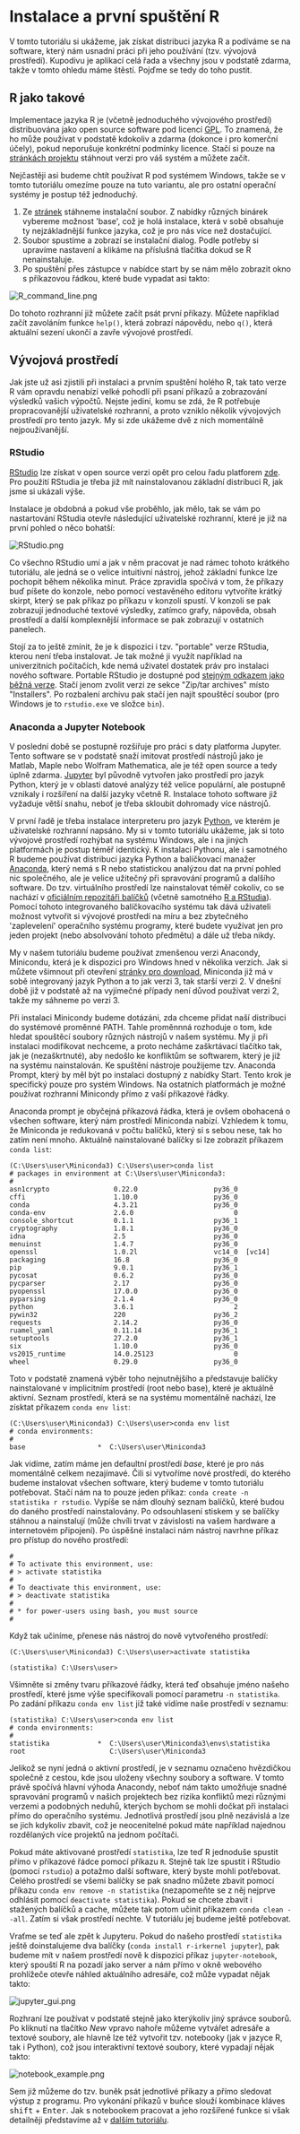 # Instalace a první spuštění R

V tomto tutoriálu si ukážeme, jak získat distribuci jazyka R a podíváme se na software, který nám usnadní práci při jeho používání (tzv. vývojová prostředí). Kupodivu je aplikací celá řada a všechny jsou v podstatě zdarma, takže v tomto ohledu máme štěstí. Pojďme se tedy do toho pustit.

## R jako takové

Implementace jazyka R je (včetně jednoduchého vývojového prostředí) distribuována jako open source software pod licencí [GPL](https://github.com/wch/r-source/blob/trunk/COPYING). To znamená, že ho může používat v podstatě kdokoliv a zdarma (dokonce i pro komerční účely), pokud neporušuje konkrétní podmínky licence. Stačí si pouze na [stránkách projektu](https://cloud.r-project.org/) stáhnout verzi pro váš systém a můžete začít.

Nejčastěji asi budeme chtít používat R pod systémem Windows, takže se v tomto tutoriálu omezíme pouze na tuto variantu, ale pro ostatní operační systémy je postup též jednoduchý.

 1. Ze [stránek](https://cloud.r-project.org/) stáhneme instalační soubor. Z nabídky různých binárek vybereme možnost 'base', což je holá instalace, která v sobě obsahuje ty nejzákladnější funkce jazyka, což je pro nás více než dostačující.
 2. Soubor spustíme a zobrazí se instalační dialog. Podle potřeby si upravíme nastavení a klikáme na příslušná tlačítka dokud se R nenainstaluje.
 3. Po spuštění přes zástupce v nabídce start by se nám mělo zobrazit okno s příkazovou řádkou, které bude vypadat asi takto:
    
![R_command_line.png](R_command_line.png  "R_command_line.png")

Do tohoto rozhranní již můžete začít psát první příkazy. Můžete například začít zavoláním funkce `help()`, která zobrazí nápovědu, nebo `q()`, která aktuální sezení ukončí a zavře vývojové prostředí.

## Vývojová prostředí

Jak jste už asi zjistili při instalaci a prvním spuštění holého R, tak tato verze R vám opravdu nenabízí velké pohodlí při psaní příkazů a zobrazování výsledků vašich výpočtů. Nejste jediní, komu se zdá, že R potřebuje propracovanější uživatelské rozhranní, a proto vzniklo několik vývojových prostředí pro tento jazyk. My si zde ukážeme dvě z nich momentálně nejpoužívanější.

### RStudio

[RStudio](https://www.rstudio.com) lze získat v open source verzi opět pro celou řadu platforem [zde](https://www.rstudio.com/products/rstudio/download/#download). Pro použití RStudia je třeba již mít nainstalovanou základní distribuci R, jak jsme si ukázali výše. 

Instalace je obdobná a pokud vše proběhlo, jak mělo, tak se vám po nastartování RStudia otevře následující uživatelské rozhranní, které je již na první pohled o něco bohatší:

![RStudio.png](RStudio.png  "RStudio.png")

Co všechno RStudio umí a jak v něm pracovat je nad rámec tohoto krátkého tutoriálu, ale jedná se o velice intuitivní nástroj, jehož základní funkce lze pochopit během několika minut. Práce zpravidla spočívá v tom, že příkazy buď píšete do konzole, nebo pomocí vestavěného editoru vytvoříte krátký skirpt, který se pak příkaz po příkazu v konzoli spustí. V konzoli se pak zobrazují jednoduché textové výsledky, zatímco grafy, nápověda, obsah prostředí a další komplexnější informace se pak zobrazují v ostatních panelech.

Stojí za to ještě zmínit, že je k dispozici i tzv. "portable" verze RStudia, kterou není třeba instalovat. Je tak možné ji využít například na univerzitních počítačích, kde nemá uživatel dostatek práv pro instalaci nového software. Portable RStudio je dostupné pod [stejným odkazem jako běžná verze](https://www.rstudio.com/products/rstudio/download/). Stačí jenom zvolit verzi ze sekce "Zip/tar archives" místo "Installers". Po rozbalení archivu pak stačí jen najít spouštěcí soubor (pro Windows je to `rstudio.exe` ve složce `bin`).

### Anaconda a Jupyter Notebook

V poslední době se postupně rozšiřuje pro práci s daty platforma Jupyter. Tento software se v podstatě snaží imitovat prostředí nástrojů jako je Matlab, Maple nebo Wolfram Mathematica, ale je též open source a tedy úplně zdarma. [Jupyter](http://jupyter.org/) byl původně vytvořen jako prostředí pro jazyk Python, který je v oblasti datové analýzy též velice populární, ale postupně vznikaly i rozšíření na další jazyky včetně R. Instalace tohoto software již vyžaduje větší snahu, neboť je třeba skloubit dohromady více nástrojů. 

V první řadě je třeba instalace interpreteru pro jazyk [Python](https://www.python.org/), ve kterém je uživatelské rozhranní napsáno. My si v tomto tutoriálu ukážeme, jak si toto vývojové prostředí rozhýbat na systému Windows, ale i na jiných platformách je postup téměř identický. K instalaci Pythonu, ale i samotného R budeme používat distribuci jazyka Python a balíčkovací manažer [Anaconda](https://www.continuum.io/anaconda), který nemá s R nebo statistickou analýzou dat na první pohled nic společného, ale je velice užitečný při spravování programů a dalšího software. Do tzv. virtuálního prostředí lze nainstalovat téměř cokoliv, co se nachází v [oficiálním repozitáři balíčků](https://anaconda.org/) (včetně samotného [R a RStudia](https://anaconda.org/r)). Pomocí tohoto integrovaného balíčkovacího systému tak dává uživateli možnost vytvořit si vývojové prostředí na míru a bez zbytečného 'zaplevelení' operačního systému programy, které budete využívat jen pro jeden projekt (nebo absolvování tohoto předmětu) a dále už třeba nikdy.

My v našem tutoriálu budeme používat zmenšenou verzi Anacondy, Minicondu, která je k dispozici pro Windows hned v několika verzích. Jak si můžete všimnout při otevření [stránky pro download](https://conda.io/miniconda.html), Miniconda již má v sobě integrovaný jazyk Python a to jak verzi 3, tak starší verzi 2. V dnešní době již v podstatě až na vyjímečné případy není důvod používat verzi 2, takže my sáhneme po verzi 3.

Při instalaci Minicondy budeme dotázáni, zda chceme přidat naší distribuci do systémové proměnné PATH. Tahle proměnnná rozhoduje o tom, kde hledat spouštěcí soubory různých nástrojů v našem systému. My ji při instalaci modifikovat nechceme, a proto necháme zaškrtávací tlačítko tak, jak je (nezaškrtnuté), aby nedošlo ke konfliktům se softwarem, který je již na systému nainstalován. Ke spuštění nástroje použijeme tzv. Anaconda Prompt, který by měl být po instalaci dostupný z nabídky Start. Tento krok je specifický pouze pro systém Windows. Na ostatních platformách je možné používat rozhranní Minicondy přímo z vaší příkazové řádky.

Anaconda prompt je obyčejná příkazová řádka, která je ovšem obohacená o všechen software, který nám prostředí Miniconda nabízí. Vzhledem k tomu, že Miniconda je redukovaná v počtu balíčků, který si s sebou nese, tak ho zatím není mnoho. Aktuálně nainstalované balíčky si lze zobrazit příkazem `conda list`:

```no-highlight
(C:\Users\user\Miniconda3) C:\Users\user>conda list
# packages in environment at C:\Users\user\Miniconda3:
#
asn1crypto                0.22.0                   py36_0
cffi                      1.10.0                   py36_0
conda                     4.3.21                   py36_0
conda-env                 2.6.0                         0
console_shortcut          0.1.1                    py36_1
cryptography              1.8.1                    py36_0
idna                      2.5                      py36_0
menuinst                  1.4.7                    py36_0
openssl                   1.0.2l                   vc14_0  [vc14]
packaging                 16.8                     py36_0
pip                       9.0.1                    py36_1
pycosat                   0.6.2                    py36_0
pycparser                 2.17                     py36_0
pyopenssl                 17.0.0                   py36_0
pyparsing                 2.1.4                    py36_0
python                    3.6.1                         2
pywin32                   220                      py36_2
requests                  2.14.2                   py36_0
ruamel_yaml               0.11.14                  py36_1
setuptools                27.2.0                   py36_1
six                       1.10.0                   py36_0
vs2015_runtime            14.0.25123                    0
wheel                     0.29.0                   py36_0
```

Toto v podstatě znamená výběr toho nejnutnějšího a představuje balíčky nainstalované v implicitním prostředí (root nebo base), které je aktuálně aktivní. Seznam prostředí, která se na systému momentálně nachází, lze získtat příkazem `conda env list`:

```no-highlight
(C:\Users\user\Miniconda3) C:\Users\user>conda env list
# conda environments:
#
base                  *  C:\Users\user\Miniconda3
```

Jak vidíme, zatím máme jen defaultní prostředí *base*, které je pro nás momentálně celkem nezajímavé. Čili si vytvoříme nové prostředí, do kterého budeme instalovat všechen software, který budeme v tomto tutoriálu potřebovat. Stačí nám na to pouze jeden příkaz: `conda create -n statistika r rstudio`. Vypíše se nám dlouhý seznam balíčků, které budou do daného prostředí nainstalovány. Po odsouhlasení stiskem <kbd>y</kbd> se balíčky stáhnou a nainstalují (může chvíli trvat v závislosti na vašem hardware a internetovém připojení). Po úspěšné instalaci nám nástroj navrhne příkaz pro přístup do nového prostředí:

```no-highlight
#
# To activate this environment, use:
# > activate statistika
#
# To deactivate this environment, use:
# > deactivate statistika
#
# * for power-users using bash, you must source
#
```

Když tak učiníme, přenese nás nástroj do nově vytvořeného prostředí:

```no-highlight
(C:\Users\user\Miniconda3) C:\Users\user>activate statistika

(statistika) C:\Users\user>
```

Všimněte si změny tvaru příkazové řádky, která teď obsahuje jméno našeho prostředí, které jsme výše specifikovali pomocí parametru `-n statistika`. Po zadání příkazu `conda env list` již také vidíme naše prostředí v seznamu:

```no-highlight
(statistika) C:\Users\user>conda env list
# conda environments:
#
statistika            *  C:\Users\user\Miniconda3\envs\statistika
root                     C:\Users\user\Miniconda3
```

Jelikož se nyní jedná o aktivní prostředí, je v seznamu označeno hvězdičkou společně z cestou, kde jsou uloženy všechny soubory a software. V tomto právě spočívá hlavní výhoda Anacondy, neboť nám takto umožňuje snadné spravování programů v našich projektech bez rizika konfliktů mezi různými verzemi a podobných neduhů, kterých bychom se mohli dočkat při instalaci přímo do operačního systému. Jednotlivá prostředí jsou plně nezávislá a lze se jich kdykoliv zbavit, což je neocenitelné pokud máte například najednou rozdělaných více projektů na jednom počítači.

Pokud máte aktivované prostředí `statistika`, lze teď R jednoduše spustit přímo v příkazové řádce pomocí příkazu `R`. Stejně tak lze spustit i RStudio (pomocí `rstudio`)  a potažmo další software, který byste mohli potřebovat. Celého prostředí se všemi balíčky se pak snadno můžete zbavit pomocí příkazu `conda env remove -n statistika` (nezapomeňte se z něj nejprve odhlásit pomocí `deactivate statistika`). Pokud se chcete zbavit i stažených balíčků a cache, můžete tak potom učinit příkazem `conda clean --all`. Zatím si však prostředí nechte. V tutoriálu jej budeme ještě potřebovat.

Vraťme se teď ale zpět k Jupyteru. Pokud do našeho prostředí `statistika` ještě doinstalujeme dva balíčky (`conda install r-irkernel jupyter`), pak budeme mít v našem prostředí nově k dispozici příkaz `jupyter-notebook`, který spouští R na pozadí jako server a nám přímo v okně webového prohlížeče otevře náhled aktuálního adresáře, což může vypadat nějak takto:

![jupyter_gui.png](jupyter_gui.png  "jupyter_gui.png")

Rozhraní lze používat v podstatě stejně jako kterýkoliv jiný správce souborů. Po kliknutí na tlačítko *New* vpravo nahoře můžeme vytvářet adresáře a textové soubory, ale hlavně lze též vytvořit tzv. notebooky (jak v jazyce R, tak i Python), což jsou interaktivní textové soubory, které vypadají nějak takto:

![notebook_example.png](notebook_example.png  "notebook_example.png")

Sem již můžeme do tzv. buněk psát jednotlivé příkazy a přímo sledovat výstup z programu. Pro vykonání příkazů v buňce slouží kombinace kláves <kbd>shift</kbd> + <kbd>Enter</kbd>.  Jak s notebookem pracovat a jeho rozšířené funkce si však detailněji představíme až v [dalším tutoriálu](../02/).